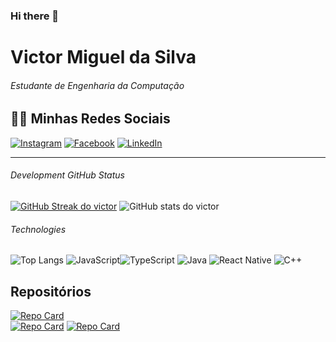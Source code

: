### Hi there 👋

<!--
**bboywarrio/bboywarrio** is a ✨ _special_ ✨ repository because its `README.md` (this file) appears on your GitHub profile.

Here are some ideas to get you started:

- 🔭 I’m currently working on ...
- 🌱 I’m currently learning ...
- 👯 I’m looking to collaborate on ...
- 🤔 I’m looking for help with ...
- 💬 Ask me about ...
- 📫 How to reach me: ...
- 😄 Pronouns: ...
- ⚡ Fun fact: ...
-->
<!--marp: true
theme: uncover
class: invert 
math: mathjax
style: |
  .columns {
    display: grid;
    grid-template-columns: repeat(2, minmax(0, 1fr));
    gap: 1rem;
    
  }
---
<!-- _color: #F5DEB3 -->
<!-- backgroundImage: "linear-gradient(to bottom, #67b8e3, #8A2BE2)" -->



# Victor Miguel da Silva
###### Estudante de Engenharia da Computação




##   👨‍💻 Minhas Redes Sociais

  [![Instagram](https://img.shields.io/badge/Instagram-000?style=for-the-badge&logo=instagram)](https://www.instagram.com/victormigueleoq/)  [![Facebook](https://img.shields.io/badge/Facebook-000?style=for-the-badge&logo=facebook)](https://www.facebook.com/victormiguel.dasilva.3/) [![LinkedIn](https://img.shields.io/badge/LinkedIn-000?style=for-the-badge&logo=linkedin&logoColor=0E76A8)](https://www.linkedin.com/in/victor-miguel-da-silva-28923b242/)
<!--</div>
</div> --> 

---
<!-- <div class="columns">
<!-- backgroundImage: "linear-gradient(to bottom, #112,#222)" -->
<!-- _color: #ad82ff
 -->  

<div>

###### Development GitHub Status 

[![GitHub Streak do victor](https://streak-stats.demolab.com/?user=bboywarrio&theme=shades-of-purple&background=000&border=30A3DC&dates=FFF)](https://git.io/streak-stats) 
![GitHub stats do victor](https://github-readme-stats.vercel.app/api?username=bboywarrio&show_icons=true&theme=radical&title_color=FF1493&text_color=00AF00&icon_color=00fFFF&bg_color=1A1a1A)





<!-- </div>
<div> -->

######   Technologies

![Top Langs](https://github-readme-stats-git-masterrstaa-rickstaa.vercel.app/api/top-langs/?username=bboywarrio&bg_color=000&border_color=30A3DC&title_color=E94D5F&text_color=FFF)
![JavaScript](https://img.shields.io/badge/JavaScript-000?style=for-the-badge&logo=javascript)![TypeScript](https://img.shields.io/badge/TypeScript-000?style=for-the-badge&logo=typescript)
 ![Java](https://img.shields.io/badge/Java-000?style=for-the-badge&logo=java) ![React Native](https://img.shields.io/badge/React-Native-000?style=for-the-badge&logo=React-Native) ![C++](https://img.shields.io/badge/C%2B%2B-000?style=for-the-badge&logo=c%2B%2B&logoColor=00599C)

<!--</div>
</div> --
---
<!-- backgroundImage: "linear-gradient(to bottom, #FF33CC,#CC66FF, #FF5050)" -->
<!-- color: #fA3F -->

## Repositórios 



<!-- <div class="columns">
  -->
[![Repo Card](https://github-readme-stats.vercel.app/api/pin/?username=bboywarrio&repo=AprendBootstrap&bg_color=000&border_color=30A3DC&show_icons=true&icon_color=30A3DC&title_color=E94D5F&text_color=FFF)](https://github.com/bboywarrio/AprendBootstrap)           
[![Repo Card](https://github-readme-stats.vercel.app/api/pin/?username=bboywarrio&repo=dio-lab-open-source&bg_color=000&border_color=30A3DC&show_icons=true&icon_color=30A3DC&title_color=E94D5F&text_color=FFF)](https://github.com/bboywarrio/dio-lab-open-source)
[![Repo Card](https://github-readme-stats.vercel.app/api/pin/?username=bboywarrio&repo=CloneNetflix&bg_color=000&border_color=30A3DC&show_icons=true&icon_color=30A3DC&title_color=E94D5F&text_color=FFF)](https://github.com/bboywarrio/CloneNetflix) 
